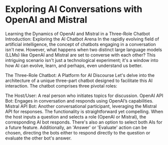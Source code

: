 # Exploring AI Conversations with OpenAI and Mistral
Learning the Dynamics of OpenAI and Mistral in a Three-Role Chatbot
Introduction: Exploring the AI Chatbot Arena
In the rapidly evolving field of artificial intelligence, the concept of chatbots engaging in a conversation isn't new. However, what happens when two distinct large language models (LLMs) like OpenAI and Mistral are set to converse with each other? This intriguing scenario isn't just a technological experiment; it's a window into how AI can evolve, learn, and perhaps, even understand us better.

The Three-Role Chatbot: A Platform for AI Discourse
Let's delve into the architecture of a unique three-part chatbot designed to facilitate this AI interaction. The chatbot comprises three pivotal roles:

The Host/User: A real person who initiates topics for discussion.
OpenAI API Bot: Engages in conversation and responds using OpenAI’s capabilities.
Mistral API Bot: Another conversational participant, leveraging the Mistral API for responses.
The functionality is straightforward yet compelling. When the host inputs a question and selects a role (OpenAI or Mistral), the corresponding AI bot responds. There's also an option to select both AIs for a future feature. Additionally, an 'Answer' or 'Evaluate' action can be chosen, directing the bots either to respond directly to the question or evaluate the other bot's answer.

